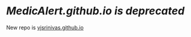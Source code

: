 # __*MedicAlert.github.io is deprecated*__
New repo is [vjsrinivas.github.io](https://github.com/vjsrinivas/vjsrinivas.github.io)
